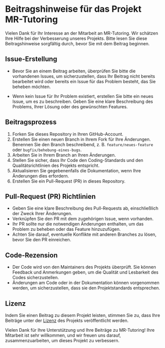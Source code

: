 # Beitragshinweise für das Projekt MR-Tutoring

Vielen Dank für Ihr Interesse an der Mitarbeit an MR-Tutoring. Wir schätzen Ihre Hilfe bei der Verbesserung unseres Projekts. Bitte lesen Sie diese Beitragshinweise sorgfältig durch, bevor Sie mit dem Beitrag beginnen.

## Issue-Erstellung
 
- Bevor Sie an einem Beitrag arbeiten, überprüfen Sie bitte die vorhandenen Issues, um sicherzustellen, dass Ihr Beitrag nicht bereits bearbeitet wird oder bereits ein Issue für das Problem besteht, das Sie beheben möchten.

- Wenn kein Issue für Ihr Problem existiert, erstellen Sie bitte ein neues Issue, um es zu beschreiben. Geben Sie eine klare Beschreibung des Problems, Ihrer Lösung oder des gewünschten Features.

## Beitragsprozess

1. Forken Sie dieses Repository in Ihren GitHub-Account.
2. Erstellen Sie einen neuen Branch in Ihrem Fork für Ihre Änderungen. Benennen Sie den Branch beschreibend, z. B. `feature/neues-feature` oder `bugfix/behebung-eines-bugs`.
3. Arbeiten Sie in Ihrem Branch an Ihren Änderungen.
4. Stellen Sie sicher, dass Ihr Code den Coding-Standards und den Qualitätsrichtlinien des Projekts entspricht.
5. Aktualisieren Sie gegebenenfalls die Dokumentation, wenn Ihre Änderungen dies erfordern.
6. Erstellen Sie ein Pull-Request (PR) in dieses Repository.  

## Pull-Request (PR) Richtlinien

- Geben Sie eine klare Beschreibung des Pull-Requests ab, einschließlich der Zweck Ihrer Änderungen.
- Verknüpfen Sie den PR mit dem zugehörigen Issue, wenn vorhanden.
- Ihr PR sollte nur die notwendigen Änderungen enthalten, um das Problem zu beheben oder das Feature hinzuzufügen.
- Achten Sie darauf, eventuelle Konflikte mit anderen Branches zu lösen, bevor Sie den PR einreichen.

## Code-Rezension

- Der Code wird von den Maintainers des Projekts überprüft. Sie können Feedback und Anmerkungen geben, um die Qualität und Lesbarkeit des Codes sicherzustellen.
- Änderungen am Code oder in der Dokumentation können vorgenommen werden, um sicherzustellen, dass sie den Projektstandards entsprechen.

## Lizenz

Indem Sie einen Beitrag zu diesem Projekt leisten, stimmen Sie zu, dass Ihre Beiträge unter der [Lizenz](LICENSE) des Projekts veröffentlicht werden.

Vielen Dank für Ihre Unterstützung und Ihre Beiträge zu MR-Tutoring! Ihre Mitarbeit ist sehr willkommen, und wir freuen uns darauf, zusammenzuarbeiten, um dieses Projekt zu verbessern.